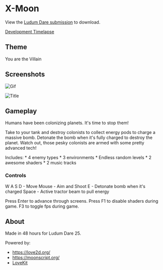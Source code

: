 
# X-Moon

View the [Ludum Dare submission](http://www.ludumdare.com/compo/ludum-dare-25/?action=preview&uid=4321) to download.

[Development Timelapse](http://www.youtube.com/watch?v=LehA72DkO60)

## Theme 

You are the Villain

## Screenshots

![Gif](http://leafo.net/dump/explode.gif)

![Title](https://raw.github.com/leafo/ludum-dare-25/master/img/title.png)

## Gameplay

Humans have been colonizing planets. It's time to stop them! 

Take to your tank and destroy colonists to collect energy pods to charge a
massive bomb. Detonate the bomb when it's fully charged to destroy the planet.
Watch out, those pesky colonists are armed with some pretty advanced tech! 

Includes:
	* 4 enemy types
	* 3 environments
	* Endless random levels
	* 2 awesome shaders
	* 2 music tracks

### Controls

W A S D - Move 
Mouse - Aim and Shoot 
E - Detonate bomb when it's charged 
Space - Active tractor beam to pull energy

Press Enter to advance through screens. Press F1 to disable shaders during
game. F3 to toggle fps during game. 

## About

Made in 48 hours for Ludum Dare 25. 

Powered by:

 * <https://love2d.org/>
 * <https://moonscript.org/>
 * [LoveKit](https://github.com/leafo/lovekit)

